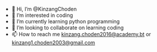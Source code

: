 - 👋 Hi, I’m @KinzangChoden
- 👀 I’m interested in coding 
- 🌱 I’m currently learning python programming 
- 💞️ I’m looking to collaborate on learning coding 
- 📫 How to reach me kinzang.choden2016@academy.bt or kinzang1.choden2003@gmail.com


<!---
KinzangChoden/KinzangChoden is a ✨ special ✨ repository because its `README.md` (this file) appears on your GitHub profile.
You can click the Preview link to take a look at your changes.
--->
